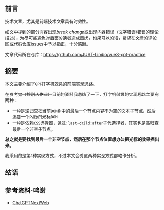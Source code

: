 ## 前言

技术文章，尤其是前端技术文章具有时效性。

如文中提到的部分内容出现*break change*或出现内容错误（文字错误/错误的理论描述），为尽可能避免对后面的读者造成困扰，如果可以的话，希望在文章的评论区或代码仓库issues中予以指正，十分感谢。

文章代码所在仓库：https://github.com/JUST-Limbo/vue3-gpt-practice

## 摘要

本文主要介绍了`GPT`打字机效果的前端实现思路。

在参考完~~（抄别人作业）~~目前的资料我总结了一下，打字机效果的实现思路主要有两种：

+ 一种是递归查找当前`DOM`树中的最后一个节点内容不为空的文本子节点，然后追加一个闪烁的光标`DOM`
+ 一种是依赖`CSS`选择器，通过`:last-child:after`子代选择器，其实也是递归查最后一个非空子节点。

**总之就是要找到最后一个非空节点，然后在那个节点位置想办法把光标的效果摇出来。**

我采用的是第1种实现方式，不过本文会对这两种实现方式都略作分析。

## 结语



## 参考资料·鸣谢

+ [ChatGPTNextWeb](https://github.com/ChatGPTNextWeb/ChatGPT-Next-Web)
